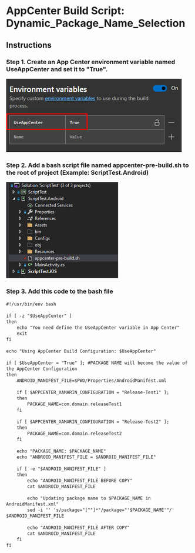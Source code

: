 # AppCenter Build Script: Dynamic_Package_Name_Selection
## Instructions

### Step 1. Create an App Center environment variable named UseAppCenter and set it to "True".
![](/docs/img/appcenter_env_var.png?raw=true)

### Step 2. Add a bash script file named appcenter-pre-build.sh to the root of project (Example: ScriptTest.Android)
![](/docs/img/vs_prebuild_script_location.png?raw=true)

### Step 3. Add this code to the bash file

```
#!/usr/bin/env bash

if [ -z "$UseAppCenter" ]
then
    echo "You need define the UseAppCenter variable in App Center"
    exit
fi

echo "Using AppCenter Build Configuration: $UseAppCenter"

if [ $UseAppCenter = "True" ]; #PACKAGE NAME will become the value of the AppCenter Configuration
then
    ANDROID_MANIFEST_FILE=$PWD/Properties/AndroidManifest.xml

    if [ $APPCENTER_XAMARIN_CONFIGURATION = "Release-Test1" ];
    then
        PACKAGE_NAME=com.domain.releaseTest1
    fi

    if [ $APPCENTER_XAMARIN_CONFIGURATION = "Release-Test2" ];
    then
        PACKAGE_NAME=com.domain.releaseTest2
    fi

    echo "PACKAGE_NAME: $PACKAGE_NAME"
    echo "ANDROID_MANIFEST_FILE = $ANDROID_MANIFEST_FILE"

    if [ -e "$ANDROID_MANIFEST_FILE" ] 
    then
        echo "ANDROID_MANIFEST_FILE BEFORE COPY"
        cat $ANDROID_MANIFEST_FILE

        echo "Updating package name to $PACKAGE_NAME in AndroidManifest.xml"
        sed -i '' 's/package="[^"]*"/package="'$PACKAGE_NAME'"/' $ANDROID_MANIFEST_FILE
    
        echo "ANDROID_MANIFEST_FILE AFTER COPY"
        cat $ANDROID_MANIFEST_FILE
    fi
fi
````
